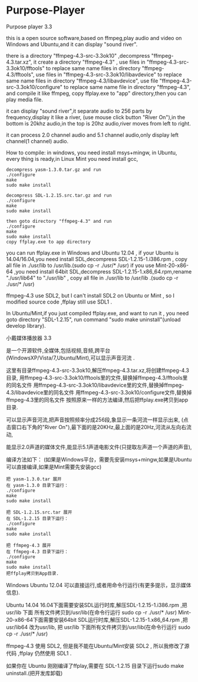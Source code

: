 # Purpose-Player

Purpose player 3.3

  this is a open source software,based on ffmpeg,play audio and video
on Windows and Ubuntu,and it can display "sound river".

  there is a directory "ffmpeg-4.3-src-3.3ok10" ,decompress "ffmpeg-4.3.tar.xz",
it create a directory "ffmpeg-4.3" ,
  use files in "ffmpeg-4.3-src-3.3ok10/fftools" to replace same name files in directory "ffmpeg-4.3/fftools",
  use files in "ffmpeg-4.3-src-3.3ok10/libavdevice" to replace same name files in directory "ffmpeg-4.3/libavdevice",
  use file "ffmpeg-4.3-src-3.3ok10/configure" to replace same name file in directory "ffmpeg-4.3",
  and compile it like ffmpeg, copy ffplay.exe to "app" directory,then you can play media file.

  it can display "sound river",it separate audio to 256 parts by frequency,display it like a river,
(use mouse click button "River On"),in the bottom is 20khz audio,in the top is 20hz audio,river moves from left to right.

  it can process 2.0 channel audio and 5.1 channel audio,only display left channel(1 channel) audio.

  How to compile:
    in windows, you need install msys+mingw, in Ubuntu, every thing is ready,in Linux Mint you need install gcc,

    decompress yasm-1.3.0.tar.gz and run
    ./configure
    make
    sudo make install

    decompress SDL-1.2.15.src.tar.gz and run
    ./configure
    make
    sudo make install

    then goto directory "ffmpeg-4.3" and run 
    ./configure
    make
    sudo make install
    copy ffplay.exe to app directory

  you can run ffplay.exe in Windows and Ubuntu 12.04 ,
  if your Ubuntu is 14.04/16.04,you need install SDL,decompress SDL-1.2.15-1.i386.rpm ,
  copy all file in ./usr/lib to /usr/lib.(sudo cp -r ./usr/* /usr)
  if you use Mint-20-x86-64 ,you need install 64bit SDL,decompress SDL-1.2.15-1.x86_64.rpm,rename "./usr/lib64" to "./usr/lib" ,
  copy all file in ./usr/lib to /usr/lib .(sudo cp -r ./usr/* /usr)

  ffmpeg-4.3 use SDL2, but I can't install SDL2 on Ubuntu or Mint , so I modified source code ,ffplay still use SDL1 .

  In Ubuntu/Mint,if you just compiled ffplay.exe, and want to run it , you need goto directory "SDL-1.2.15",
run command "sudo make uninstall"(unload develop library).



小戴媒体播放器  3.3

 
是一个开源软件,全媒体,包括视频,音频,跨平台(WindowsXP/Vista/7,Ubuntu/Mint),可以显示声音河流 .
 
这里有目录ffmpeg-4.3-src-3.3ok10,解压ffmpeg-4.3.tar.xz,将创建ffmpeg-4.3目录, 
    用ffmpeg-4.3-src-3.3ok10/fftools里的文件,替换掉ffmpeg-4.3/fftools里的同名文件
    用ffmpeg-4.3-src-3.3ok10/libavdevice里的文件,替换掉ffmpeg-4.3/libavdevice里的同名文件
    用ffmpeg-4.3-src-3.3ok10/configure文件,替换掉ffmpeg-4.3里的同名文件
    按照原来一样的方法编译,然后把ffplay.exe拷贝到app目录.
 
可以显示声音河流,把声音按照频率分成256段,象显示一条河流一样显示出来,
(点击窗口右下角的"River On"),最下面的是20KHz,最上面的是20Hz,河流从左向右流动,

能显示2.0声道的媒体文件,能显示5.1声道电影文件(只提取左声道一个声道的声音),

 
编译方法如下：
(如果是Windows平台，需要先安装msys+mingw,如果是Ubuntu可以直接编译,如果是Mint需要先安装gcc)
 
    把 yasm-1.3.0.tar 展开
    在 yasm-1.3.0 目录下运行：
    ./configure
    make
    sudo make install
 
    把 SDL-1.2.15.src.tar 展开
    在 SDL-1.2.15 目录下运行：
    ./configure
    make
    sudo make install
 
    把 ffmpeg-4.3 展开
    在 ffmpeg-4.3 目录下运行：
    ./configure
    make
    sudo make install
    把ffplay拷贝到App目录.
 
Windows Ubuntu 12.04 可以直接运行,或者用命令行运行(有更多提示，显示媒体信息).

Ubuntu 14.04 16.04下面需要安装SDL运行时库,解压SDL-1.2.15-1.i386.rpm ,把 usr/lib 下面
    所有文件拷贝到/usr/lib(在命令行运行 sudo cp -r ./usr/* /usr)
Mint-20-x86-64下面需要安装64bit SDL运行时库,解压SDL-1.2.15-1.x86_64.rpm ,把 usr/lib64 改为usr/lib, 
    把 usr/lib 下面所有文件拷贝到/usr/lib(在命令行运行 sudo cp -r ./usr/* /usr)

ffmpeg-4.3 使用 SDL2, 但是我不能在Ubuntu/Mint安装 SDL2 , 所以我修改了源代码 ,ffplay 仍然使用 SDL1 .

如果你在 Ubuntu 刚刚编译了ffplay,需要在 SDL-1.2.15 目录下运行sudo make uninstall.(把开发库卸载)

